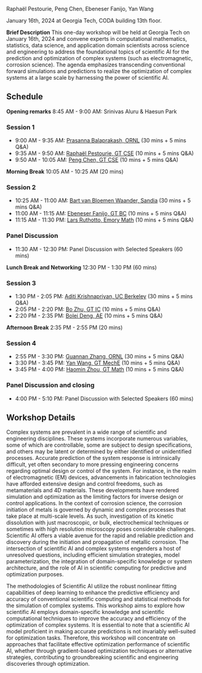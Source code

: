 Raphaël Pestourie, Peng Chen, Ebeneser Fanijo, Yan Wang

January 16th, 2024 at Georgia Tech, CODA building 13th floor.

**Brief Description** This one-day workshop will be held at Georgia Tech on January 16th, 2024 and convene experts in computational mathematics, statistics, data science, and application domain scientists across science and engineering to address the foundational topics of scientific AI for the prediction and optimization of complex systems (such as electromagnetic, corrosion science). The agenda emphasizes transcending conventional forward simulations and predictions to realize the optimization of complex systems at a large scale by harnessing the power of scientific AI. 

## Schedule

**Opening remarks** 8:45 AM - 9:00 AM: Srinivas Aluru & Haesun Park

### Session 1

- 9:00 AM - 9:35 AM: [Prasanna Balaprakash, ORNL](https://www.ornl.gov/staff-profile/prasanna-balaprakash) (30 mins + 5 mins Q&A)
- 9:35 AM - 9:50 AM: [Raphaël Pestourie, GT CSE](https://www.raphaelpestourie.com/) (10 mins + 5 mins Q&A)
- 9:50 AM - 10:05 AM: [Peng Chen, GT CSE](https://faculty.cc.gatech.edu/~pchen402/) (10 mins + 5 mins Q&A)

**Morning Break** 10:05 AM - 10:25 AM (20 mins)

### Session 2

- 10:25 AM - 11:00 AM: [Bart van Bloemen Waander, Sandia](https://www.sandia.gov/ccr/staff/bart-g-van-bloemen-waanders/) (30 mins + 5 mins Q&A)
- 11:00 AM - 11:15 AM: [Ebeneser Fanijo, GT BC](https://bc.gatech.edu/people/ebenezer-fanijo) (10 mins + 5 mins Q&A)
- 11:15 AM - 11:30 PM: [Lars Ruthotto, Emory Math](https://www.math.emory.edu/~lruthot/) (10 mins + 5 mins Q&A)

### Panel Discussion

- 11:30 AM - 12:30 PM: Panel Discussion with Selected Speakers (60 mins)

**Lunch Break and Networking** 12:30 PM - 1:30 PM (60 mins)

### Session 3

- 1:30 PM - 2:05 PM: [Aditi Krishnapriyan, UC Berkeley](https://a1k12.github.io/) (30 mins + 5 mins Q&A)
- 2:05 PM - 2:20 PM: [Bo Zhu, GT IC](https://faculty.cc.gatech.edu/~bozhu/) (10 mins + 5 mins Q&A)
- 2:20 PM - 2:35 PM: [Bolei Deng, AE](https://www.boleideng.com/) (10 mins + 5 mins Q&A)

**Afternoon Break** 2:35 PM - 2:55 PM (20 mins)

### Session 4

- 2:55 PM - 3:30 PM: [Guannan Zhang, ORNL](https://www.ornl.gov/staff-profile/guannan-zhang) (30 mins + 5 mins Q&A)
- 3:30 PM - 3:45 PM: [Yan Wang, GT MechE](https://research.gatech.edu/yan-wang) (10 mins + 5 mins Q&A)
- 3:45 PM - 4:00 PM: [Haomin Zhou, GT Math](https://hmzhou.math.gatech.edu/) (10 mins + 5 mins Q&A)

### Panel Discussion and closing 

- 4:00 PM - 5:10 PM: Panel Discussion with Selected Speakers (60 mins)

## Workshop Details

Complex systems are prevalent in a wide range of scientific and engineering disciplines. These systems incorporate numerous variables, some of which are controllable, some are subject to design specifications, and others may be latent or determined by either identified or unidentified processes. Accurate prediction of the system response is intrinsically difficult, yet often secondary to more pressing engineering concerns regarding optimal design or control of the system. For instance, in the realm of electromagnetic (EM) devices, advancements in fabrication technologies have afforded extensive design and control freedoms, such as metamaterials and 4D materials. These developments have rendered simulation and optimization as the limiting factors for inverse design or control applications. In the context of corrosion science, the corrosion initiation of metals is governed by dynamic and complex processes that take place at multi-scale levels. As such, investigation of its kinetic dissolution with just macroscopic, or bulk, electrochemical techniques or sometimes with high resolution microscopy poses considerable challenges. Scientific AI offers a viable avenue for the rapid and reliable prediction and discovery during the initiation and propagation of metallic corrosion. The intersection of scientific AI and complex systems engenders a host of unresolved questions, including efficient simulation strategies, model parameterization, the integration of domain-specific knowledge or system architecture, and the role of AI in scientific computing for predictive and optimization purposes. 
 
The methodologies of Scientific AI utilize the robust nonlinear fitting capabilities of deep learning to enhance the predictive efficiency and accuracy of conventional scientific computing and statistical methods for the simulation of complex systems. This workshop aims to explore how scientific AI employs domain-specific knowledge and scientific computational techniques to improve the accuracy and efficiency of the optimization of complex systems. It is essential to note that a scientific AI model proficient in making accurate predictions is not invariably well-suited for optimization tasks. Therefore, this workshop will concentrate on approaches that facilitate effective optimization performance of scientific AI, whether through gradient-based optimization techniques or alternative strategies, contributing to groundbreaking scientific and engineering discoveries through optimization. 
